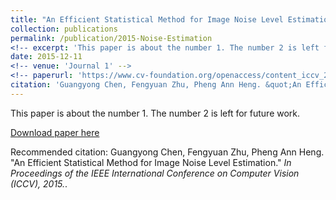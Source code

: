 ```yaml
---
title: "An Efficient Statistical Method for Image Noise Level Estimation."
collection: publications
permalink: /publication/2015-Noise-Estimation
<!-- excerpt: 'This paper is about the number 1. The number 2 is left for future work.' -->
date: 2015-12-11
<!-- venue: 'Journal 1' -->
<!-- paperurl: 'https://www.cv-foundation.org/openaccess/content_iccv_2015/papers/Chen_An_Efficient_Statistical_ICCV_2015_paper.pdf' -->
citation: 'Guangyong Chen, Fengyuan Zhu, Pheng Ann Heng. &quot;An Efficient Statistical Method for Image Noise Level Estimation.&quot; <i>In Proceedings of the IEEE International Conference on Computer Vision (ICCV), 2015.</i>.'
---
```

This paper is about the number 1. The number 2 is left for future work.

[Download paper here](https://www.cv-foundation.org/openaccess/content_iccv_2015/papers/Chen_An_Efficient_Statistical_ICCV_2015_paper.pdf)

Recommended citation: Guangyong Chen, Fengyuan Zhu, Pheng Ann Heng. &quot;An Efficient Statistical Method for Image Noise Level Estimation.&quot; <i>In Proceedings of the IEEE International Conference on Computer Vision (ICCV), 2015.</i>.